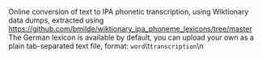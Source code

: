 Online conversion of text to IPA phonetic transcription, using Wiktionary data dumps, extracted using https://github.com/bmilde/wiktionary_ipa_phoneme_lexicons/tree/master
The German lexicon is available by default, you can upload your own as a plain tab-separated text file, format: `word`\t`transcription`\n
